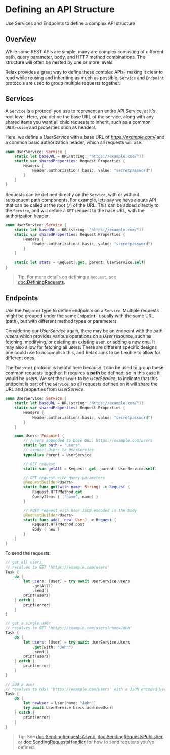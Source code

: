 # Defining an API Structure

Use Services and Endpoints to define a complex API structure

## Overview

While some REST APIs are simple, many are complex consisting of different path, query parameter, body, and HTTP method
combinations. The structure will often be nested by one or more levels.

Relax provides a great way to define these complex APIs- making it clear to read while reusing and inheriting as much as
possible. ``Service`` and ``Endpoint`` protocols are used to group multiple requests together.

## Services

A ``Service`` is a protocol you use to represent an entire API Service, at it's root level. Here, you define the base
URL of the service, along with any shared items you want all child requests to inherit, such as a common `URLSession`
and properties such as headers.

Here, we define a *UserService* with a base URL of *https://example.com/* and a common basic authorization header,
which all requests will use.

```swift
enum UserService: Service {
    static let baseURL = URL(string: "https://example.com/")!
    static var sharedProperties: Request.Properties {
        Headers {
            Header.authorization(.basic, value: "secretpassword")
        }
    }
}
```

Requests can be defined directly on the `Service`, with or without subsequent path components. For example, lets say we
have a stats API that can be called at the root (`/`) of the URL. This can be added directly to the `Service`, and will
define a `GET` request to the base URL, with the authorization header.

```swift
enum UserService: Service {
    static let baseURL = URL(string: "https://example.com/")!
    static var sharedProperties: Request.Properties {
        Headers {
            Header.authorization(.basic, value: "secretpassword")
        }
    }

    static let stats = Request(.get, parent: UserService.self)
}
```

> Tip: For more details on defining a ``Request``, see <doc:DefiningRequests>.

## Endpoints

Use the ``Endpoint`` type to define endpoints on a ``Service``. Multiple requests might be grouped under the same 
``Endpoint``- usually with the same URL (path), but with different method types or parameters.

Considering our *UserService* again, there may be an endpoint with the path */users* which provides various
operations on a *User* resource, such as fetching, modifying, or deleting an existing user, or adding a new one. It may
also allow for fetching all users. There are different specific designs one could use to accomplish this, and Relax aims
to be flexible to allow for different ones.

The ``Endpoint`` protocol is helpful here because it can be used to group these common requests together. It requires a
**path** be defined, so in this case it would be *users*. We set the `Parent` to be *UserService*, to indicate that this
endpoint is part of the ``Service``, so all requests defined on it will share the URL and properties from *UserService*.

```swift
enum UserService: Service {
    static let baseURL = URL(string: "https://example.com/")!
    static var sharedProperties: Request.Properties {
        Headers {
            Header.authorization(.basic, value: "secretpassword")
        }
    }

    enum Users: Endpoint {
        // /users appended to base URL: https://example.com/users
        static let path = "users"
        // connect Users to UserService
        typealias Parent = UserService

        // GET request
        static var getAll = Request(.get, parent: UserService.self)

        // GET request with query parameters
        @RequestBuilder<Users>
        static func get(with name: String) -> Request {
            Request.HTTPMethod.get
            QueryItems { ("name", name) }
        }

        // POST request with User JSON encoded in the body
        @RequestBuilder<Users>
        static func add(_ new: User) -> Request {
            Request.HTTPMethod.post
            Body { new }
        }
    }
}
```

To send the requests:
```swift
// get all users
// resolves to GET 'https://example.com/users'
Task {
    do {
        let users: [User] = try await UserService.Users
            .getAll()
            .send()
        print(users)
    } catch {
        print(error)
    }
}
```

```swift
// get a single user
// resolves to GET 'https://example.com/users?name=John'
Task {
    do {
        let users: [User] = try await UserService.Users
            .get(with: "John")
            .send()
        print(users)
    } catch {
        print(error)
    }
}
```

```swift
// add a user
// resolves to POST 'https://example.com/users' with a JSON encoded User in the body
Task {
    do {
        let newUser = User(name: "John")
        try await UserService.Users.add(newUser)
    } catch {
        print(error)
    }
}
```

> Tip: See <doc:SendingRequestsAsync>, <doc:SendingRequestsPublisher>, or <doc:SendingRequestsHandler> for how to send requests you've defined.
